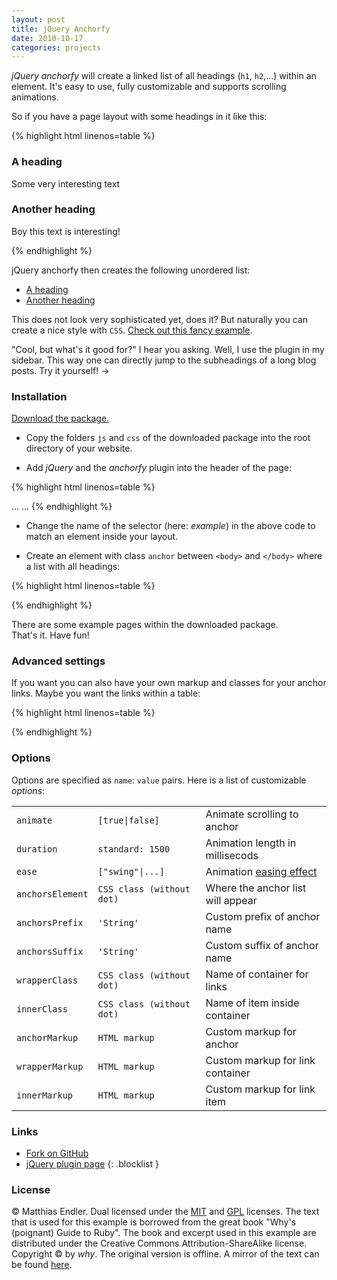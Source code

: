 ```yaml
---
layout: post
title: jQuery Anchorfy
date: 2010-10-17
categories: projects
---
```


*jQuery anchorfy* will create a linked list of all headings (`h1`, `h2`,...) within an element.
It's easy to use, fully customizable and supports scrolling animations.

So if you have a page layout with some headings in it like this:

{% highlight html linenos=table %}
<div class="example">
	<h3>A heading</h3>
	<p>Some very interesting text</p>
	<h3>Another heading</h3>
	<p>Boy this text is interesting!</p>
</div>
{% endhighlight %}

jQuery anchorfy then creates the following unordered list:
<ul>
	<li><a href="#">A heading</a></li>
	<li><a href="#">Another heading</a></li>
</ul>

This does not look very sophisticated yet, does it? But naturally you can create a nice style with `CSS`.
[Check out this fancy example][3].

"Cool, but what's it good for?" I hear you asking.
Well, I use the plugin in my sidebar. This way one can directly jump to the subheadings of a long blog posts.
Try it yourself! &rarr;

### Installation

<a href="http://github.com/mre/jQuery.anchorfy/archives/master">
<div class="download">Download the package.</div></a>

* Copy the folders <code>js</code> and <code>css</code> of the downloaded package into the root directory of your website.

* Add *jQuery* and the *anchorfy* plugin into the header of the page:

{% highlight html linenos=table %}
<head>
...
<script type="text/javascript" src="js/jquery-1.4.2.min.js"></script>
<script type="text/javascript" src="js/jquery.anchorfy.js"></script>
<script type="text/javascript" charset="utf-8">
$(document).ready(function() {
	$('.example').anchorfy();
});
</script>
...
</head>
{% endhighlight %}

* Change the name of the selector (here: *example*) in the above code to match an element inside your layout.

* Create an element with class `anchor` between `<body>` and `</body>` where a list with all headings:

{% highlight html linenos=table %}
<div class="anchors"></div>
{% endhighlight %}

There are some example pages within the downloaded package.		
That's it. Have fun!


### Advanced settings

If you want you can also have your own markup and classes for your anchor links.
Maybe you want the links within a table:

{% highlight html linenos=table %}
<script type="text/javascript" charset="utf-8">
$('.content').anchorfy({
	wrapperMarkup:	"<table class='anchorfy_wrapper' />",
	innerMarkup:	"<tr><td class='anchorfy_inner'></td></tr>"
});
</script>
{% endhighlight %}

### Options

Options are specified as <code>name</code>: <code>value</code> pairs.
Here is a list of customizable *options*:

<table class="medium">
	<tr>
		<td><code>animate</code></td>
		<td><code>[true|false]</code></td>
		<td>Animate scrolling to anchor</td>	
	</tr>
	<tr>
		<td><code>duration</code></td>
		<td><code>standard: 1500</code></td>
		<td>Animation length in millisecods</td>		
	</tr>
	<tr>
		<td><code>ease</code></td>
		<td><code>["swing"|...]</code></td>
		<td>Animation <a href="http://www.gsgd.co.uk/sandbox/jquery/easing/">easing effect</a></td>		
	</tr>
	<tr>
		<td><code>anchorsElement</code></td>
		<td><code>CSS class (without dot)</code></td>
		<td>Where the anchor list will appear</td>		
	</tr>
	<tr>
		<td><code>anchorsPrefix</code></td>
		<td><code>'String'</code></td>
		<td>Custom prefix of anchor name</td>		
	</tr>
	<tr>
		<td><code>anchorsSuffix</code></td>
		<td><code>'String'</code></td>
		<td>Custom suffix of anchor name</td>		
	</tr>
	<tr>
		<td><code>wrapperClass</code></td>
		<td><code>CSS class (without dot)</code></td>
		<td>Name of container for links</td>		
	</tr>
	<tr>
		<td><code>innerClass</code></td>
		<td><code>CSS class (without dot)</code></td>
		<td>Name of item inside container</td>		
	</tr>
	<tr>
		<td><code>anchorMarkup</code></td>
		<td><code>HTML markup</code></td>
		<td>Custom markup for anchor</td>		
	</tr>
	<tr>
		<td><code>wrapperMarkup</code></td>
		<td><code>HTML markup</code></td>
		<td>Custom markup for link container</td>		
	</tr>
	<tr>
		<td><code>innerMarkup</code></td>
		<td><code>HTML markup</code></td>
		<td>Custom markup for link item</td>		
	</tr>
</table>
 
### Links

* [Fork on GitHub][1]
* [jQuery plugin page][2]
{: .blocklist } 
 
### License

&copy; Matthias Endler. Dual licensed under the <a href="http://www.opensource.org/licenses/mit-license.php">MIT</a> and <a href="http://www.gnu.org/licenses/gpl.html">GPL</a> licenses. 
The text that is used for this example is borrowed from the great book "Why's (poignant) Guide to Ruby".
The book and excerpt used in this example are distributed under the Creative Commons Attribution-ShareAlike license.
Copyright &copy; by *why*. The original version is offline. A mirror of the text can be found <a href="http://mislav.uniqpath.com/poignant-guide/">here</a>.

[1]: http://github.com/mre/jQuery.anchorfy
[2]: http://plugins.jquery.com/project/anchorfy
[3]: example